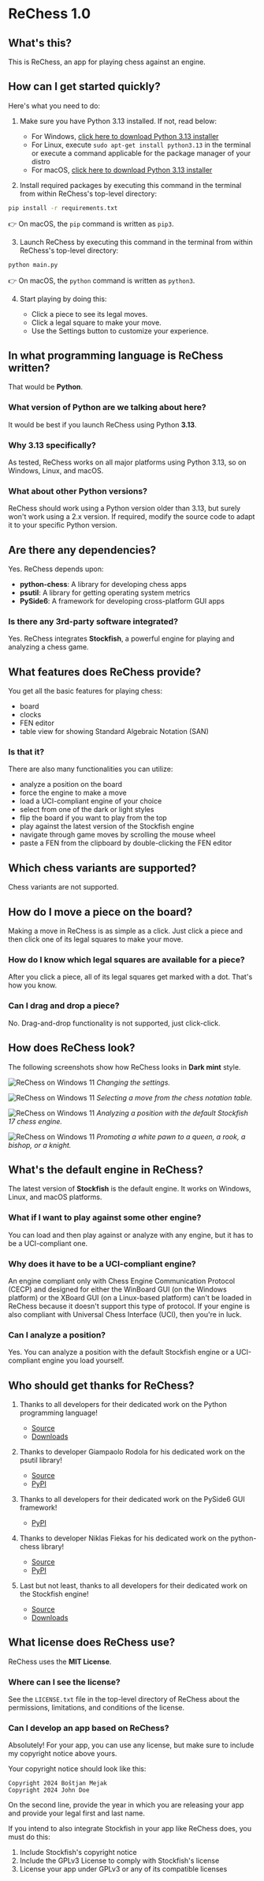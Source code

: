 # ReChess 1.0

## What's this?

This is ReChess, an app for playing chess against an engine.

## How can I get started quickly?

Here's what you need to do:

1. Make sure you have Python 3.13 installed. If not, read below:

    - For Windows, [click here to download Python 3.13 installer](https://www.python.org/ftp/python/3.13.1/python-3.13.1-amd64.exe)
    - For Linux, execute `sudo apt-get install python3.13` in the
      terminal or execute a command applicable for the package manager
      of your distro
    - For macOS, [click here to download Python 3.13 installer](https://www.python.org/ftp/python/3.13.1/python-3.13.1-macos11.pkg)

2. Install required packages by executing this command in the terminal
   from within ReChess's top-level directory:

```bash
pip install -r requirements.txt
```

:point_right: On macOS, the `pip` command is written as `pip3`.

3. Launch ReChess by executing this command in the terminal from within
   ReChess's top-level directory:

```bash
python main.py
```

:point_right: On macOS, the `python` command is written as `python3`.

4. Start playing by doing this:

    - Click a piece to see its legal moves.
    - Click a legal square to make your move.
    - Use the Settings button to customize your experience.

## In what programming language is ReChess written?

That would be **Python**.

### What version of Python are we talking about here?

It would be best if you launch ReChess using Python **3.13**.

### Why 3.13 specifically?

As tested, ReChess works on all major platforms using Python 3.13, so on
Windows, Linux, and macOS.

### What about other Python versions?

ReChess should work using a Python version older than 3.13, but surely
won't work using a 2.x version. If required, modify the source code to
adapt it to your specific Python version.

## Are there any dependencies?

Yes. ReChess depends upon:

- **python-chess**: A library for developing chess apps
- **psutil**: A library for getting operating system metrics
- **PySide6**: A framework for developing cross-platform GUI apps

### Is there any 3rd-party software integrated?

Yes. ReChess integrates **Stockfish**, a powerful engine for playing and
analyzing a chess game.

## What features does ReChess provide?

You get all the basic features for playing chess:

- board
- clocks
- FEN editor
- table view for showing Standard Algebraic Notation (SAN)

### Is that it?

There are also many functionalities you can utilize:

- analyze a position on the board
- force the engine to make a move
- load a UCI-compliant engine of your choice
- select from one of the dark or light styles
- flip the board if you want to play from the top
- play against the latest version of the Stockfish engine
- navigate through game moves by scrolling the mouse wheel
- paste a FEN from the clipboard by double-clicking the FEN editor

## Which chess variants are supported?

Chess variants are not supported.

## How do I move a piece on the board?

Making a move in ReChess is as simple as a click. Just click a piece and
then click one of its legal squares to make your move.

### How do I know which legal squares are available for a piece?

After you click a piece, all of its legal squares get marked with a dot.
That's how you know.

### Can I drag and drop a piece?

No. Drag-and-drop functionality is not supported, just click-click.

## How does ReChess look?

The following screenshots show how ReChess looks in **Dark mint** style.

![ReChess on Windows 11](https://github.com/user-attachments/assets/9068be9e-5072-4110-acce-b41aca94f410 "ReChess on Windows 11")
*Changing the settings.*

![ReChess on Windows 11](https://github.com/user-attachments/assets/5f0ee0cd-3ece-42b8-86dd-54e293b8449b "ReChess on Windows 11")
*Selecting a move from the chess notation table.*

![ReChess on Windows 11](https://github.com/user-attachments/assets/0a66f227-d200-4e5a-96ab-40065fd4b9b7 "ReChess on Windows 11")
*Analyzing a position with the default Stockfish 17 chess engine.*

![ReChess on Windows 11](https://github.com/user-attachments/assets/d6490aee-9936-4c92-810b-72c39ccff316 "ReChess on Windows 11")
*Promoting a white pawn to a queen, a rook, a bishop, or a knight.*

## What's the default engine in ReChess?

The latest version of **Stockfish** is the default engine. It works on
Windows, Linux, and macOS platforms.

### What if I want to play against some other engine?

You can load and then play against or analyze with any engine, but it
has to be a UCI-compliant one.

### Why does it have to be a UCI-compliant engine?

An engine compliant only with Chess Engine Communication Protocol (CECP)
and designed for either the WinBoard GUI (on the Windows platform) or
the XBoard GUI (on a Linux-based platform) can't be loaded in ReChess
because it doesn't support this type of protocol. If your engine is also
compliant with Universal Chess Interface (UCI), then you're in luck.

### Can I analyze a position?

Yes. You can analyze a position with the default Stockfish engine or a
UCI-compliant engine you load yourself.

## Who should get thanks for ReChess?

1. Thanks to all developers for their dedicated work on the Python
   programming language!

    - [Source](https://github.com/python/cpython)
    - [Downloads](https://www.python.org/downloads)

2. Thanks to developer Giampaolo Rodola for his dedicated work on the
   psutil library!

    - [Source](https://github.com/giampaolo/psutil)
    - [PyPI](https://pypi.org/project/psutil)

3. Thanks to all developers for their dedicated work on the PySide6 GUI
   framework!

    - [PyPI](https://pypi.org/project/PySide6)

4. Thanks to developer Niklas Fiekas for his dedicated work on the
   python-chess library!

    - [Source](https://github.com/niklasf/python-chess)
    - [PyPI](https://pypi.org/project/chess)

5. Last but not least, thanks to all developers for their dedicated work
   on the Stockfish engine!

    - [Source](https://github.com/official-stockfish/Stockfish)
    - [Downloads](https://stockfishchess.org/download)

## What license does ReChess use?

ReChess uses the **MIT License**.

### Where can I see the license?

See the `LICENSE.txt` file in the top-level directory of ReChess about
the permissions, limitations, and conditions of the license.

### Can I develop an app based on ReChess?

Absolutely! For your app, you can use any license, but make sure to
include my copyright notice above yours.

Your copyright notice should look like this:

```
Copyright 2024 Boštjan Mejak
Copyright 2024 John Doe
```

On the second line, provide the year in which you are releasing your app
and provide your legal first and last name.

If you intend to also integrate Stockfish in your app like ReChess does,
you must do this:

1. Include Stockfish's copyright notice
2. Include the GPLv3 License to comply with Stockfish's license
3. License your app under GPLv3 or any of its compatible licenses
